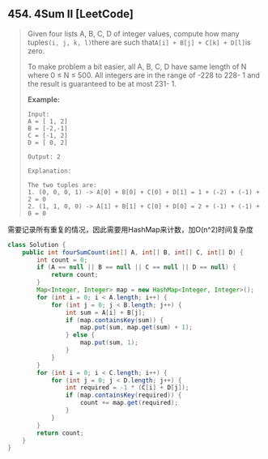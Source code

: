 ## 454. 4Sum II \[LeetCode\]

> Given four lists A, B, C, D of integer values, compute how many tuples`(i, j, k, l)`there are such that`A[i] + B[j] + C[k] + D[l]`is zero.
>
> To make problem a bit easier, all A, B, C, D have same length of N where 0 ≤ N ≤ 500. All integers are in the range of -228 to 228- 1 and the result is guaranteed to be at most 231- 1.
>
> **Example:**
>
> ```
> Input:
> A = [ 1, 2]
> B = [-2,-1]
> C = [-1, 2]
> D = [ 0, 2]
>
> Output: 2
>
> Explanation:
>
> The two tuples are:
> 1. (0, 0, 0, 1) -> A[0] + B[0] + C[0] + D[1] = 1 + (-2) + (-1) + 2 = 0
> 2. (1, 1, 0, 0) -> A[1] + B[1] + C[0] + D[0] = 2 + (-1) + (-1) + 0 = 0
> ```

需要记录所有重复的情况，因此需要用HashMap来计数，加O\(n^2\)时间复杂度

```java
class Solution {
    public int fourSumCount(int[] A, int[] B, int[] C, int[] D) {
        int count = 0;
        if (A == null || B == null || C == null || D == null) {
            return count;
        }
        Map<Integer, Integer> map = new HashMap<Integer, Integer>();
        for (int i = 0; i < A.length; i++) {
            for (int j = 0; j < B.length; j++) {
                int sum = A[i] + B[j];
                if (map.containsKey(sum)) {
                    map.put(sum, map.get(sum) + 1);
                } else {
                    map.put(sum, 1);
                }
            }
        }
        for (int i = 0; i < C.length; i++) {
            for (int j = 0; j < D.length; j++) {
                int required = -1 * (C[i] + D[j]);
                if (map.containsKey(required)) {
                    count += map.get(required);
                }
            }
        }
        return count;
    }
}
```



